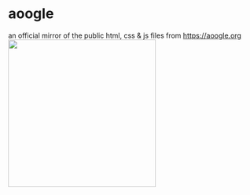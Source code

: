 # aoogle

an official mirror of the public html, css & js files from https://aoogle.org
<br>
<a href="https://www.aoogle.org"><img src="https://insect.christmas/images/aoogle.png" width="300px" margin="0"></a>
